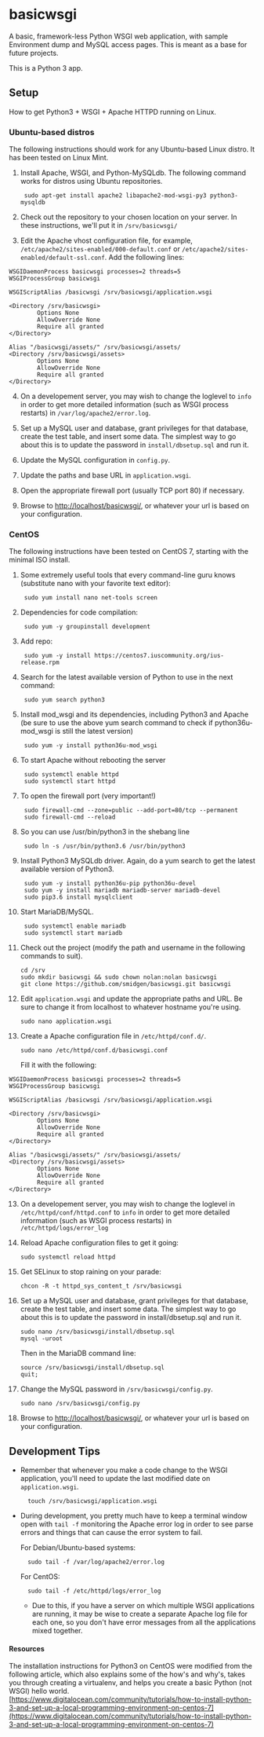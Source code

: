 # basicwsgi
A basic, framework-less Python WSGI web application, with sample Environment dump and MySQL access pages. This is meant as a base for future projects.

This is a Python 3 app.

## Setup
How to get Python3 + WSGI + Apache HTTPD running on Linux.

### Ubuntu-based distros
The following instructions should work for any Ubuntu-based Linux distro. It has been tested on Linux Mint.

1. Install Apache, WSGI, and Python-MySQLdb. The following command works for distros using Ubuntu repositories.

        sudo apt-get install apache2 libapache2-mod-wsgi-py3 python3-mysqldb

2. Check out the repository to your chosen location on your server. In these instructions, we'll put it in <code>/srv/basicwsgi/</code>

3. Edit the Apache vhost configuration file, for example, <code>/etc/apache2/sites-enabled/000-default.conf</code> or <code>/etc/apache2/sites-enabled/default-ssl.conf</code>. Add the following lines:

```ApacheConf
WSGIDaemonProcess basicwsgi processes=2 threads=5
WSGIProcessGroup basicwsgi

WSGIScriptAlias /basicwsgi /srv/basicwsgi/application.wsgi

<Directory /srv/basicwsgi>
        Options None
        AllowOverride None
        Require all granted
</Directory>

Alias "/basicwsgi/assets/" /srv/basicwsgi/assets/
<Directory /srv/basicwsgi/assets>
        Options None
        AllowOverride None
        Require all granted
</Directory>
```

4. On a developement server, you may wish to change the loglevel to <code>info</code> in order to get more detailed information (such as WSGI process restarts) in <code>/var/log/apache2/error.log</code>.

5. Set up a MySQL user and database, grant privileges for that database, create the test table, and insert some data. The simplest way to go about this is to update the password in <code>install/dbsetup.sql</code> and run it.

6. Update the MySQL configuration in <code>config.py</code>.

7. Update the paths and base URL in <code>application.wsgi</code>.

8. Open the appropriate firewall port (usually TCP port 80) if necessary.

9. Browse to [http://localhost/basicwsgi/](http://localhost/basicwsgi/), or whatever your url is based on your configuration.

### CentOS
The following instructions have been tested on CentOS 7, starting with the minimal ISO install.

1. Some extremely useful tools that every command-line guru knows (substitute nano with your favorite text editor):

        sudo yum install nano net-tools screen

2. Dependencies for code compilation:

        sudo yum -y groupinstall development
2. Add repo:

        sudo yum -y install https://centos7.iuscommunity.org/ius-release.rpm
3. Search for the latest available version of Python to use in the next command:

        sudo yum search python3
4. Install mod_wsgi and its dependencies, including Python3 and Apache
    (be sure to use the above yum search command to check if
    python36u-mod_wsgi is still the latest version)

        sudo yum -y install python36u-mod_wsgi

5. To start Apache without rebooting the server

        sudo systemctl enable httpd
        sudo systemctl start httpd

6. To open the firewall port (very important!)

        sudo firewall-cmd --zone=public --add-port=80/tcp --permanent
        sudo firewall-cmd --reload

7. So you can use /usr/bin/python3 in the shebang line

        sudo ln -s /usr/bin/python3.6 /usr/bin/python3

8. Install Python3 MySQLdb driver.
    Again, do a yum search to get the latest available version of Python3.

        sudo yum -y install python36u-pip python36u-devel
        sudo yum -y install mariadb mariadb-server mariadb-devel
        sudo pip3.6 install mysqlclient
9. Start MariaDB/MySQL.

        sudo systemctl enable mariadb
        sudo systemctl start mariadb
10. Check out the project (modify the path and username in the following commands to suit).

        cd /srv
        sudo mkdir basicwsgi && sudo chown nolan:nolan basicwsgi
        git clone https://github.com/smidgen/basicwsgi.git basicwsgi

11. Edit <code>application.wsgi</code> and update the appropriate paths and URL. Be sure to change it from localhost to whatever hostname you're using.

        sudo nano application.wsgi

12. Create a Apache configuration file in <code>/etc/httpd/conf.d/</code>.

        sudo nano /etc/httpd/conf.d/basicwsgi.conf
    Fill it with the following:

```ApacheConf
WSGIDaemonProcess basicwsgi processes=2 threads=5
WSGIProcessGroup basicwsgi

WSGIScriptAlias /basicwsgi /srv/basicwsgi/application.wsgi

<Directory /srv/basicwsgi>
        Options None
        AllowOverride None
        Require all granted
</Directory>

Alias "/basicwsgi/assets/" /srv/basicwsgi/assets/
<Directory /srv/basicwsgi/assets>
        Options None
        AllowOverride None
        Require all granted
</Directory>
```

13. On a developement server, you may wish to change the loglevel in <code>/etc/httpd/conf/httpd.conf</code> to <code>info</code> in order to get more detailed information (such as WSGI process restarts) in <code>/etc/httpd/logs/error_log</code>

14. Reload Apache configuration files to get it going:

        sudo systemctl reload httpd
15. Get SELinux to stop raining on your parade:

        chcon -R -t httpd_sys_content_t /srv/basicwsgi
16. Set up a MySQL user and database, grant privileges for that database, create the test table, and insert some data. The simplest way to go about this is to update the password in install/dbsetup.sql and run it.

        sudo nano /srv/basicwsgi/install/dbsetup.sql
        mysql -uroot

    Then in the MariaDB command line:

        source /srv/basicwsgi/install/dbsetup.sql
        quit;
17. Change the MySQL password in <code>/srv/basicwsgi/config.py</code>.

        sudo nano /srv/basicwsgi/config.py
18. Browse to [http://localhost/basicwsgi/](http://localhost/basicwsgi/), or whatever your url is based on your configuration.

## Development Tips
* Remember that whenever you make a code change to the WSGI application, you'll need to update the last modified date on <code>application.wsgi</code>.

        touch /srv/basicwsgi/application.wsgi
* During development, you pretty much have to keep a terminal window open with <code>tail -f</code> monitoring the Apache error log in order to see parse errors and things that can cause the error system to fail.

    For Debian/Ubuntu-based systems:

        sudo tail -f /var/log/apache2/error.log
    For CentOS:

        sudo tail -f /etc/httpd/logs/error_log
    * Due to this, if you have a server on which multiple WSGI applications are running, it may be wise to create a separate Apache log file for each one, so you don't have error messages from all the applications mixed together.

#### Resources
The installation instructions for Python3 on CentOS were modified from the following article, which also explains some of the how's and why's, takes you through creating a virtualenv, and helps you create a basic Python (not WSGI) hello world.
[https://www.digitalocean.com/community/tutorials/how-to-install-python-3-and-set-up-a-local-programming-environment-on-centos-7](https://www.digitalocean.com/community/tutorials/how-to-install-python-3-and-set-up-a-local-programming-environment-on-centos-7)
